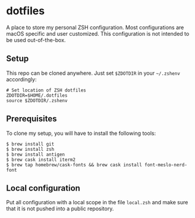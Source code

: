 # dotfiles

A place to store my personal ZSH configuration. Most configurations are macOS specific and user customized. This configuration is not intended to be used out-of-the-box.

## Setup

This repo can be cloned anywhere. Just set `$ZDOTDIR` in your `~/.zshenv` accordingly:

```
# Set location of ZSH dotfiles
ZDOTDIR=$HOME/.dotfiles
source $ZDOTDIR/.zshenv
```

## Prerequisites

To clone my setup, you will have to install the following tools:

```
$ brew install git
$ brew install zsh
$ brew install antigen
$ brew cask install iterm2
$ brew tap homebrew/cask-fonts && brew cask install font-meslo-nerd-font
```

## Local configuration

Put all configuration with a local scope in the file `local.zsh` and make sure that it is not pushed into a public repository.
